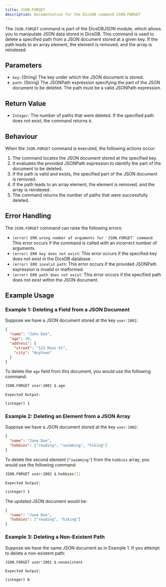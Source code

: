 ```yaml
---
title: JSON.FORGET
description: Documentation for the DiceDB command JSON.FORGET
---
```


The `JSON.FORGET` command is part of the DiceDBJSON module, which allows you to manipulate JSON data stored in DiceDB. This command is used to delete a specified path from a JSON document stored at a given key. If the path leads to an array element, the element is removed, and the array is reindexed.

## Parameters

- `key`: (String) The key under which the JSON document is stored.
- `path`: (String) The JSONPath expression specifying the part of the JSON document to be deleted. The path must be a valid JSONPath expression.

## Return Value

- `Integer`: The number of paths that were deleted. If the specified path does not exist, the command returns `0`.

## Behaviour

When the `JSON.FORGET` command is executed, the following actions occur:

1. The command locates the JSON document stored at the specified key.
2. It evaluates the provided JSONPath expression to identify the part of the document to be deleted.
3. If the path is valid and exists, the specified part of the JSON document is removed.
4. If the path leads to an array element, the element is removed, and the array is reindexed.
5. The command returns the number of paths that were successfully deleted.

## Error Handling

The `JSON.FORGET` command can raise the following errors:

- `(error) ERR wrong number of arguments for 'JSON.FORGET' command`: This error occurs if the command is called with an incorrect number of arguments.
- `(error) ERR key does not exist`: This error occurs if the specified key does not exist in the DiceDB database.
- `(error) ERR invalid path`: This error occurs if the provided JSONPath expression is invalid or malformed.
- `(error) ERR path does not exist`: This error occurs if the specified path does not exist within the JSON document.

## Example Usage

### Example 1: Deleting a Field from a JSON Document

Suppose we have a JSON document stored at the key `user:1001`:

```json
{
  "name": "John Doe",
  "age": 30,
  "address": {
    "street": "123 Main St",
    "city": "Anytown"
  }
}
```

To delete the `age` field from this document, you would use the following command:

```sh
JSON.FORGET user:1001 $.age
```

`Expected Output:`

```sh
(integer) 1
```

### Example 2: Deleting an Element from a JSON Array

Suppose we have a JSON document stored at the key `user:1002`:

```json
{
  "name": "Jane Doe",
  "hobbies": ["reading", "swimming", "hiking"]
}
```

To delete the second element (`"swimming"`) from the `hobbies` array, you would use the following command:

```sh
JSON.FORGET user:1002 $.hobbies[1]
```

`Expected Output:`

```sh
(integer) 1
```

The updated JSON document would be:

```json
{
  "name": "Jane Doe",
  "hobbies": ["reading", "hiking"]
}
```

### Example 3: Deleting a Non-Existent Path

Suppose we have the same JSON document as in Example 1. If you attempt to delete a non-existent path:

```sh
JSON.FORGET user:1001 $.nonexistent
```

`Expected Output:`

```sh
(integer) 0
```
